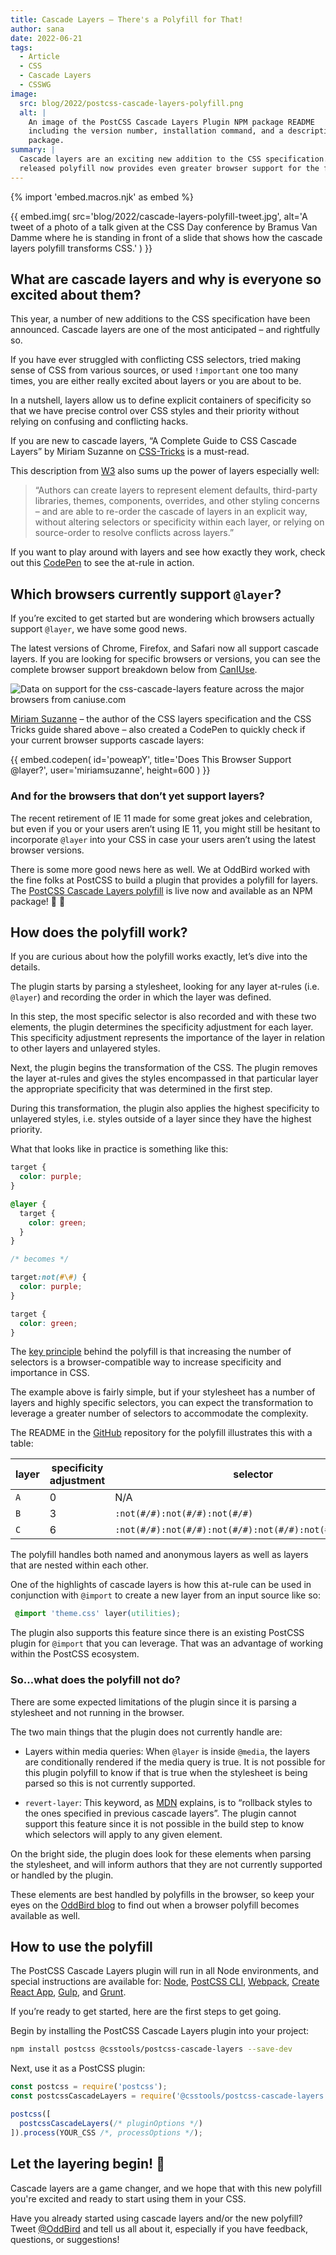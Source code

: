 ```yaml
---
title: Cascade Layers – There's a Polyfill for That!
author: sana
date: 2022-06-21
tags:
  - Article
  - CSS
  - Cascade Layers
  - CSSWG
image:
  src: blog/2022/postcss-cascade-layers-polyfill.png
  alt: |
    An image of the PostCSS Cascade Layers Plugin NPM package README
    including the version number, installation command, and a description of the
    package.
summary: |
  Cascade layers are an exciting new addition to the CSS specification. A newly
  released polyfill now provides even greater browser support for the feature.
---
```


{% import 'embed.macros.njk' as embed %}

{{ embed.img(
  src='blog/2022/cascade-layers-polyfill-tweet.jpg',
  alt='A tweet of a photo of a talk given at the CSS Day conference by
    Bramus Van Damme where he is standing in front of a slide
    that shows how the cascade layers polyfill transforms CSS.'
) }}

## What are cascade layers and why is everyone so excited about them?

This year, a number of new additions to the CSS specification have been
announced. Cascade layers are one of the most anticipated – and rightfully so.

If you have ever struggled with conflicting CSS selectors, tried making sense of
CSS from various sources, or used `!important` one too many times, you are
either really excited about layers or you are about to be.

In a nutshell, layers allow us to define explicit containers of specificity so
that we have precise control over CSS styles and their priority without relying
on confusing and conflicting hacks.

If you are new to cascade layers, “A Complete Guide to CSS Cascade Layers” by
Miriam Suzanne on
[CSS-Tricks](https://css-tricks.com/css-cascade-layers/#introduction-what-are-cascade-layers)
is a must-read.

This description from [W3](https://www.w3.org/TR/css-cascade-5/) also sums up
the power of layers especially well:

> “Authors can create layers to
> represent element defaults,
> third-party libraries, themes,
> components, overrides, and other
> styling concerns – and are able to
> re-order the cascade of layers in an explicit way, without altering
> selectors or specificity within each
> layer, or relying on source-order to
> resolve conflicts across layers.”

If you want to play around with layers and see how exactly they work, check out
this [CodePen](https://codepen.io/web-dot-dev/pen/LYzqPEp) to see the at-rule in
action.

## Which browsers currently support `@layer`?

If you’re excited to get started but are wondering which browsers actually
support `@layer`, we have some good news.

The latest versions of Chrome, Firefox, and Safari now all support cascade
layers. If you are looking for specific browsers or versions, you can see the
complete browser support breakdown below from
[CanIUse](https://caniuse.com/css-cascade-layers).

<script src="https://cdn.jsdelivr.net/gh/ireade/caniuse-embed/public/caniuse-embed.min.js"></script>
<p class="ciu_embed" data-feature="css-cascade-layers" data-periods="future_1,current,past_1,past_2,past_3" data-accessible-colours="true">
  <picture>
    <source type="image/webp" srcset="https://caniuse.bitsofco.de/image/css-cascade-layers.webp">
    <source type="image/png" srcset="https://caniuse.bitsofco.de/image/css-cascade-layers.png">
    <img src="https://caniuse.bitsofco.de/image/css-cascade-layers.jpg" alt="Data on support for the css-cascade-layers feature across the major browsers from caniuse.com">
  </picture>
</p>

[Miriam Suzanne](/authors/miriam/) – the author of the CSS layers specification
and the CSS Tricks guide shared above – also created a CodePen to quickly check
if your current browser supports cascade layers:

{{ embed.codepen(
  id='poweapY',
  title='Does This Browser Support @layer?',
  user='miriamsuzanne',
  height=600
) }}

### And for the browsers that don’t yet support layers?

The recent retirement of IE 11 made for some great jokes and celebration, but
even if you or your users aren’t using IE 11, you might still be hesitant to
incorporate `@layer` into your CSS in case your users aren’t using the latest
browser versions.

There is some more good news here as well. We at OddBird worked with the fine
folks at PostCSS to build a plugin that provides a polyfill for layers. The
[PostCSS Cascade Layers
polyfill](https://www.npmjs.com/package/@csstools/postcss-cascade-layers) is
live now and available as an NPM package! 🚀 🎉

## How does the polyfill work?

If you are curious about how the polyfill works exactly, let’s dive into the
details.

The plugin starts by parsing a stylesheet, looking for any layer at-rules (i.e.
`@layer`) and recording the order in which the layer was defined.

In this step, the most specific selector is also recorded and with these two
elements, the plugin determines the specificity adjustment for each layer. This
specificity adjustment represents the importance of the layer in relation to
other layers and unlayered styles.

Next, the plugin begins the transformation of the CSS. The plugin removes the
layer at-rules and gives the styles encompassed in that particular layer the
appropriate specificity that was determined in the first step.

During this transformation, the plugin also applies the highest specificity to
unlayered styles, i.e. styles outside of a layer since they have the highest
priority.

What that looks like in practice is something like this:

```css
target {
  color: purple;
}

@layer {
  target {
    color: green;
  }
}

/* becomes */

target:not(#\#) {
  color: purple;
}

target {
  color: green;
}
```

The [key
principle](https://developer.mozilla.org/en-US/docs/Web/CSS/Specificity#increasing_specificity_by_duplicating_selector)
behind the polyfill is that increasing the number of selectors is a
browser-compatible way to increase specificity and importance in CSS.

The example above is fairly simple, but if your stylesheet has a number of
layers and highly specific selectors, you can expect the transformation to
leverage a greater number of selectors to accommodate the complexity.

The README in the
[GitHub](https://github.com/csstools/postcss-plugins/tree/main/plugins/postcss-cascade-layers#how-it-works)
repository for the polyfill illustrates this with a table:

<table data-table>
  <thead>
    <tr>
        <th>layer</th>
        <th>specificity adjustment</th>
        <th>selector</th>
    </tr>
  </thead>
  <tbody>
    <tr>
        <td><code>A</code></td>
        <td>0</td>
        <td>N/A</td>
    </tr>
    <tr>
        <td><code>B</code></td>
        <td>3</td>
        <td><code>:not(#/#):not(#/#):not(#/#)</code></td>
    </tr>
    <tr>
        <td><code>C</code></td>
        <td>6</td>
        <td><code>:not(#/#):not(#/#):not(#/#):not(#/#):not(#/#):not(#/#)</code></td>
    </tr>
  </tbody>
</table>

The polyfill handles both named and anonymous layers as well as layers that are
nested within each other.

One of the highlights of cascade layers is how this at-rule can be used in
conjunction with `@import` to create a new layer from an input source like so:

```css
 @import 'theme.css' layer(utilities);
```

The plugin also supports this feature since there is an existing PostCSS plugin
for `@import` that you can leverage. That was an advantage of working within the
PostCSS ecosystem.

### So…what does the polyfill not do?

There are some expected limitations of the plugin since it is parsing a
stylesheet and not running in the browser.

The two main things that the plugin does not currently handle are:

- Layers within media queries: When `@layer` is inside `@media`, the layers are
  conditionally rendered if the media query is true. It is not possible for this
  plugin polyfill to know if that is true when the stylesheet is being parsed so
  this is not currently supported.

- `revert-layer`: This keyword, as
  [MDN](https://developer.mozilla.org/en-US/docs/Web/CSS/revert-layer#revert-layer_vs_revert)
  explains, is to “rollback styles to the ones specified in previous cascade
  layers”. The plugin cannot support this feature since it is not possible in
  the build step to know which selectors will apply to any given element.

On the bright side, the plugin does look for these elements when parsing the
stylesheet, and will inform authors that they are not currently supported or
handled by the plugin.

These elements are best handled by polyfills in the browser, so keep your eyes
on the [OddBird blog](/blog/) to find out when a browser polyfill becomes
available as well.

## How to use the polyfill

The PostCSS Cascade Layers plugin will run in all Node environments, and special
instructions are available for: [Node][node], [PostCSS CLI][postcss-cli],
[Webpack][webpack], [Create React App][cra], [Gulp][gulp], and [Grunt][grunt].

[node]: https://github.com/csstools/postcss-plugins/blob/main/plugins/postcss-cascade-layers/INSTALL.md#node
[postcss-cli]: https://github.com/csstools/postcss-plugins/blob/main/plugins/postcss-cascade-layers/INSTALL.md#postcss-cli
[webpack]: https://github.com/csstools/postcss-plugins/blob/main/plugins/postcss-cascade-layers/INSTALL.md#webpack
[cra]: https://github.com/csstools/postcss-plugins/blob/main/plugins/postcss-cascade-layers/INSTALL.md#create-react-app
[gulp]: https://github.com/csstools/postcss-plugins/blob/main/plugins/postcss-cascade-layers/INSTALL.md#gulp
[grunt]: https://github.com/csstools/postcss-plugins/blob/main/plugins/postcss-cascade-layers/INSTALL.md#grunt

If you’re ready to get started, here are the first steps to get going.

Begin by installing the PostCSS Cascade Layers plugin into your project:

```bash
npm install postcss @csstools/postcss-cascade-layers --save-dev
```

Next, use it as a PostCSS plugin:

```js
const postcss = require('postcss');
const postcssCascadeLayers = require('@csstools/postcss-cascade-layers');

postcss([
  postcssCascadeLayers(/* pluginOptions */)
]).process(YOUR_CSS /*, processOptions */);
```

## Let the layering begin! 🥳

Cascade layers are a game changer, and we hope that with this new polyfill
you're excited and ready to start using them in your CSS.

Have you already started using cascade layers and/or the new polyfill? Tweet
[@OddBird](https://twitter.com/oddbird) and tell us all about it, especially if
you have feedback, questions, or suggestions!
